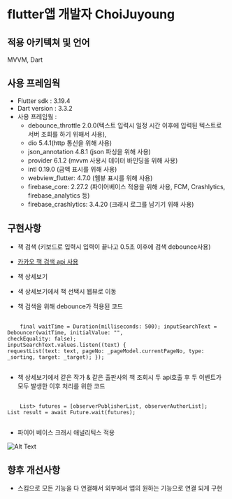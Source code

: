 # flutter앱 개발자 ChoiJuyoung

## 적용 아키텍쳐 및 언어
MVVM, Dart

## 사용 프레임웍
* Flutter sdk : 3.19.4
* Dart version : 3.3.2
* 사용 프레임웤 :
  - debounce_throttle 2.0.0(텍스트 입력시 일정 시간 이후에 입력된 텍스트로 서버 조회를 하기 위해서 사용),
  - dio 5.4.1(http 통신을 위해 사용)
  - json_annotation 4.8.1 (json 파싱을 위해 사용)
  - provider 6.1.2 (mvvm 사용시 데이터 바인딩을 위해 사용)
  - intl 0.19.0 (금액 표시를 위해 사용)
  - webview_flutter: 4.7.0 (웹뷰 표시를 위해 사용)
  - firebase_core: 2.27.2 (파이어베이스 적용을 위해 사용, FCM, Crashlytics, firebase_analytics 등)
  - firebase_crashlytics: 3.4.20 (크래시 로그를 남기기 위해 사용)

## 구현사항
* 책 검색 (키보드로 입력시 입력이 끝나고 0.5초 이후에 검색 debounce사용)
* [카카오 책 검색 api 사용](https://dapi.kakao.com/v3/search/book)
* 책 상세보기
* 색 상세보기에서 책 선택시 웹뷰로 이동

* 책 검색을 위해 debounce가 적용된 코드
<pre>
  <code>
    final waitTime = Duration(milliseconds: 500); inputSearchText = Debouncer(waitTime, initialValue: "",
checkEquality: false);
inputSearchText.values.listen((text) {
requestList(text: text, pageNo: _pageModel.currentPageNo, type:
_sorting, target: _target); });
  </code>
</pre>

* 책 상세보기에서 같은 작가 & 같은 출판사의 책 조회시 두 api호출 후 두 이벤트가 모두 발생한 이후 처리를 위한 코드
<pre>
  <code>
    List<Future<dynamic>> futures = [observerPublisherList, observerAuthorList];
List<dynamic> result = await Future.wait(futures);
  </code>
</pre>

* 파이어 베이스 크래시 애널리틱스 적용

![Alt Text](https://github.com/keydisk/portfolio/assets/23250335/d71b888f-167a-4ae3-bf36-323af3c33e57)


## 향후 개선사항
* 스킴으로 모든 기능을 다 연결해서 외부에서 앱의 원하는 기능으로 연결 되게 구현

